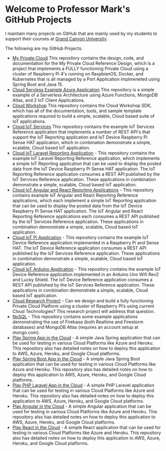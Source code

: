 # Welcome to Professor Mark's GitHub Projects
I maintain many projects on GitHub that are mainly used by my students to support their courses at [Grand Canyon University](https://gcu.edu). 


The following are my GitHub Projects:
* [My Private Cloud](https://github.com/markreha/myprivatecloud) This repository contains the design, code, and documentation for the My Private Cloud Reference Design, which is a project that implements a FULLY functioning Private Cloud using a cluster of Raspberry Pi 4's running on RaspbianOS, Docker, and Kubernetes that is all managed by a Port Application implmeneted using Spring Boot and Java 15.
* [Cloud Servless Example Azure Application](https://github.com/markreha/playserverless) This repository is a simple example of a Serverless Architecture using Azure Functions, MongoDB Atlas, and 2 IoT Client Applications.
* [Cloud Workshop](https://github.com/markreha/cloudworkshop/) This repository contains the Cloud Workshop SDK, which has all of the documentation, tools, and sample template applications required to build a simple, scalable, Cloud based suite of IoT applications.
* [Cloud IoT Services](https://github.com/markreha/cloudservices/) This repository contains the example IoT Services Reference application that implements a number of REST API's that support the IoT Reporting application and IoT Device Raspberry Pi Sense HAT application, which in combination demonstrate a simple, scalable, Cloud based IoT application.
* [Cloud IoT Laravel Reporting Application](https://github.com/markreha/cloudapp/) - This repository contains the example IoT Laravel Reporting Reference application, which implements a simple IoT Reporting application that can be used to display the posted data from the IoT Device Raspberry Pi Sense HAT application. The IoT Reporting Reference application consumes a REST API published by the IoT Services Reference application. These applications in combination demonstrate a simple, scalable, Cloud based IoT application.
* [Cloud IoT Angular and React Reporting Applications](https://github.com/markreha/cloudapp2/) - This repository contains example IoT Angular and React Reporting Reference applications, which each implement a simple IoT Reporting application that can be used to display the posted data from the IoT Device Raspberry Pi Sense HAT application. The IoT Angular and React Reporting Reference applications each consumes a REST API published by the IoT Services Reference application. These applications in combination demonstrate a simple, scalable, Cloud based IoT application.
* [Cloud IoT Pi Application](https://github.com/markreha/cloudpi/) - This repository contains the example IoT Device Reference application implemented in a Raspberry Pi and Sense HAT. The IoT Device Reference application consumes a REST API published by the IoT Services Reference application. These applications in combination demonstrate a simple, scalable, Cloud based IoT application.
* [Cloud IoT Arduino Application](https://github.com/markreha/cloudpi/) - This repository contains the example IoT Device Reference application implemented in an Arduino Uno Wifi Rev2 and Lucky Shield. The IoT Device Reference application consumes a REST API published by the IoT Services Reference application. These applications in combination demonstrate a simple, scalable, Cloud based IoT application.
* [Cloud Research Project](https://github.com/markreha/cloudrdp/) - Can we design and build a fully functioning Private Cloud Platform using a cluster of Raspberry PI’s using current Cloud Technologies? This research project will address that question.
* [NoSQL](https://github.com/markreha/nosql/) - This repository contains some example applications demonstrating the use of Firebase (both Realtime and Firestorm databases) and MongoDB Atlas (requires an account setup at mongo.com).
* [Play Spring App in the Cloud](https://github.com/markreha/playspring/) - A simple Java Spring application that can be used for testing in various Cloud Platforms like Azure and Heroku. This repository also has detailed notes on how to deploy this application to AWS, Azure, Heroku, and Google Cloud platforms.
* [Play Spring Boot App in the Cloud](https://github.com/markreha/playspringboot/) - A simple Java Spring Boot application that can be used for testing in various Cloud Platforms like Azure and Heroku. This repository also has detailed notes on how to deploy this application to AWS, Azure, Heroku, and Google Cloud platforms.
* [Play PHP Laravel App in the Cloud](https://github.com/markreha/playlaravel/) - A simple PHP Laravel application that can be used for testing in various Cloud Platforms like Azure and Heroku. This repository also has detailed notes on how to deploy this application to AWS, Azure, Heroku, and Google Cloud platforms.
* [Play Angular in the Cloud](https://github.com/markreha/playangular/) - A simple Angular application that can be used for testing in various Cloud Platforms like Azure and Heroku. This repository also has detailed notes on how to deploy this application to AWS, Azure, Heroku, and Google Cloud platforms.
* [Play React in the Cloud](https://github.com/markreha/playreact/) - A simple React application that can be used for testing in various Cloud Platforms like Azure and Heroku. This repository also has detailed notes on how to deploy this application to AWS, Azure, Heroku, and Google Cloud platforms.
